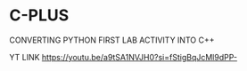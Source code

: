 # C-PLUS
CONVERTING PYTHON FIRST LAB ACTIVITY INTO C++

YT LINK
https://youtu.be/a9tSA1NVJH0?si=fStigBqJcMl9dPP-
